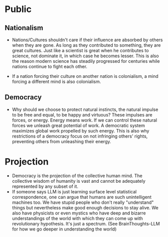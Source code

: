 # Public
## Nationalism
- Nations/Cultures shouldn't care if their influence are absorbed by others when they are gone. As long as they contributed to something, they are great cultures. Just like a scientist is great when he contributes to science, not dominate it, in which case he becomes lesser. This is also the reason modern science has steadily progressed for centuries while nations continue to fight each other.

- If a nation forcing their culture on another nation is colonialism, a mind forcing a different mind is also colonialism. 

## Democracy
- Why should we choose to protect natural instincts, the natural impulse to be free and equal, to be happy and virtuous? These impulses are forces, or energy. Energy means work. If we can control these natural forces we unleash great potential of work. A democratic system maximizes global work propelled by such energy. This is also why restrictions of a democracy focus on not infringing others' rights, preventing others from unleashing their energy.

# Projection
- Democracy is the projection of the collective human mind. The collective wisdom of humanity is vast and cannot be adequately represented by any subset of it. 
- If someone says LLM is just learning surface level statistical correspondence, one can argue that humans are such unintelligent machines too. We have stupid people who don't really "understand" things but nevertheless make good enough decisions to stay alive. We also have physicists or even mystics who have deep and bizarre understandings of the world with which they can come up with revolutionary hypothesis. It's just a spectrum. (See BrainThoughts-LLM for how we go deeper in understanding the world)